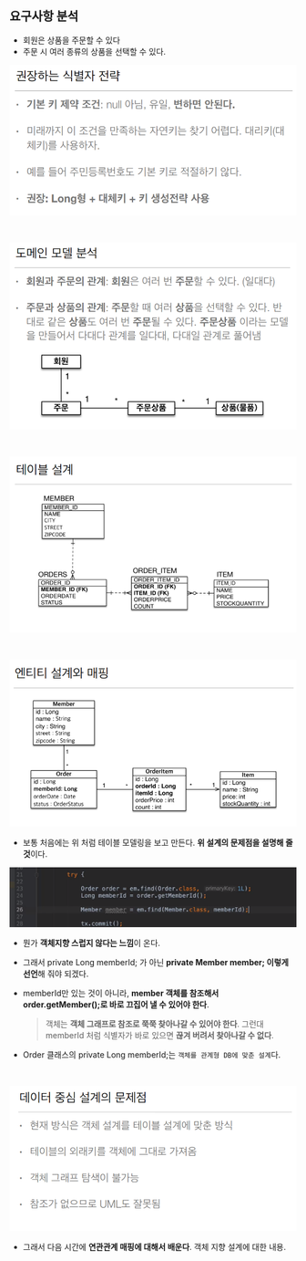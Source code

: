 ## 요구사항 분석

- 회원은 상품을 주문할 수 있다
- 주문 시 여러 종류의 상품을 선택할 수 있다.

![image-20220424223329706](./assets/image-20220424223329706.png)

<br/>

![image-20220424224129882](./assets/image-20220424224129882.png)

<br/>

![image-20220424224140333](./assets/image-20220424224140333.png)

<br/>

![image-20220424224151738](./assets/image-20220424224151738.png)

- 보통 처음에는 위 처럼 테이블 모델링을 보고 만든다. **위 설계의 문제점을 설명해 줄 것**이다.

![image-20220424232306867](./assets/image-20220424232306867.png)

- 뭔가 **객체지향 스럽지 않다는 느낌**이 온다. 

- 그래서 private Long memberId; 가 아닌 **private Member member; 이렇게 선언**해 줘야 되겠다.

- memberId만 있는 것이 아니라, 
  **member 객체를 참조해서 order.getMember();로 바로 끄집어 낼 수 있어야 한다**.

  > 객체는 **객체 그래프로 참조로 쭉쭉 찾아나갈 수 있어야 한다**. 
  > 그런대 memberId 처럼 식별자가 바로 있으면 **끊겨 버려서 찾아나갈 수 없다**.

-  Order 클래스의 private Long memberId;는 `객체를 관계형 DB에 맞춘 설계`다.

<br/>

![image-20220424232823166](./assets/image-20220424232823166.png)

- 그래서 다음 시간에 **연관관계 매핑에 대해서 배운다**. 객체 지향 설계에 대한 내용.

